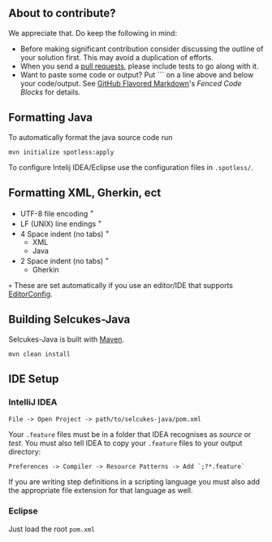 ## About to contribute?

We appreciate that. Do keep the following in mind:

* Before making significant contribution consider discussing the outline of your solution first. This may avoid a
  duplication of efforts.
* When you send a [pull requests](https://help.github.com/articles/using-pull-requests), please include tests to go
  along with it.
* Want to paste some code or output? Put \`\`\` on a line above and below your code/output.
  See [GitHub Flavored Markdown](https://help.github.com/articles/github-flavored-markdown)'s
  *Fenced Code Blocks* for details.

## Formatting Java

To automatically format the java source code run

```
mvn initialize spotless:apply
```

To configure Intelij IDEA/Eclipse use the configuration files in `.spotless/`.

## Formatting XML, Gherkin, ect

* UTF-8 file encoding <sup>+</sup>
* LF (UNIX) line endings <sup>+</sup>
* 4 Space indent (no tabs) <sup>+</sup>
    * XML
    * Java
* 2 Space indent (no tabs) <sup>+</sup>
    * Gherkin

`+` These are set automatically if you use an editor/IDE that supports
[EditorConfig](http://editorconfig.org/#download).

## Building Selcukes-Java

Selcukes-Java is built with [Maven](http://maven.apache.org/).

```
mvn clean install
```

## IDE Setup

### IntelliJ IDEA

```
File -> Open Project -> path/to/selcukes-java/pom.xml
```

Your `.feature` files must be in a folder that IDEA recognises as *source* or
*test*. You must also tell IDEA to copy your `.feature` files to your output directory:

```
Preferences -> Compiler -> Resource Patterns -> Add `;?*.feature`
```

If you are writing step definitions in a scripting language you must also add the appropriate file extension for that
language as well.

### Eclipse

Just load the root `pom.xml`
